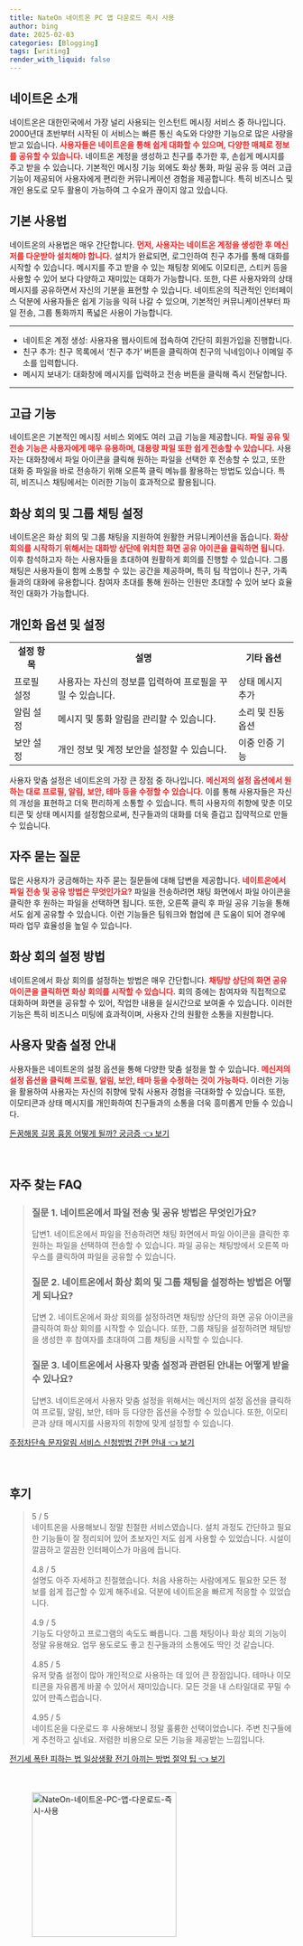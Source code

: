 ```yaml
---
title: NateOn 네이트온 PC 앱 다운로드 즉시 사용
author: bing
date: 2025-02-03
categories: [Blogging]
tags: [writing]
render_with_liquid: false
---
```



<h2 id='네이트온_소개'>네이트온 소개</h2>

<p>네이트온은 대한민국에서 가장 널리 사용되는 인스턴트 메시징 서비스 중 하나입니다. 2000년대 초반부터 시작된 이 서비스는 빠른 통신 속도와 다양한 기능으로 많은 사랑을 받고 있습니다. <b><span style="color: #ee2323;">사용자들은 네이트온을 통해 쉽게 대화할 수 있으며, 다양한 매체로 정보를 공유할 수 있습니다.</span></b> 네이트온 계정을 생성하고 친구를 추가한 후, 손쉽게 메시지를 주고 받을 수 있습니다. 기본적인 메시징 기능 외에도 화상 통화, 파일 공유 등 여러 고급 기능이 제공되어 사용자에게 편리한 커뮤니케이션 경험을 제공합니다. 특히 비즈니스 및 개인 용도로 모두 활용이 가능하여 그 수요가 끊이지 않고 있습니다.</p>

<h2 id='기본_사용법'>기본 사용법</h2>

<p>네이트온의 사용법은 매우 간단합니다. <b><span style="color: #ee2323;">먼저, 사용자는 네이트온 계정을 생성한 후 메신저를 다운받아 설치해야 합니다.</span></b> 설치가 완료되면, 로그인하여 친구 추가를 통해 대화를 시작할 수 있습니다. 메시지를 주고 받을 수 있는 채팅창 외에도 이모티콘, 스티커 등을 사용할 수 있어 보다 다양하고 재미있는 대화가 가능합니다. 또한, 다른 사용자와의 상태 메시지를 공유하면서 자신의 기분을 표현할 수 있습니다. 네이트온의 직관적인 인터페이스 덕분에 사용자들은 쉽게 기능을 익혀 나갈 수 있으며, 기본적인 커뮤니케이션부터 파일 전송, 그룹 통화까지 폭넓은 사용이 가능합니다.</p>

<hr />

<ul>
    <li>네이트온 계정 생성: 사용자용 웹사이트에 접속하여 간단히 회원가입을 진행합니다.</li>
    <li>친구 추가: 친구 목록에서 ‘친구 추가’ 버튼을 클릭하여 친구의 닉네임이나 이메일 주소를 입력합니다.</li>
    <li>메시지 보내기: 대화창에 메시지를 입력하고 전송 버튼을 클릭해 즉시 전달합니다.</li>
</ul>

<hr />

<h2 id='고급_기능'>고급 기능</h2>

<p>네이트온은 기본적인 메시징 서비스 외에도 여러 고급 기능을 제공합니다. <b><span style="color: #ee2323;">파일 공유 및 전송 기능은 사용자에게 매우 유용하며, 대용량 파일 또한 쉽게 전송할 수 있습니다.</span></b> 사용자는 대화창에서 파일 아이콘을 클릭해 원하는 파일을 선택한 후 전송할 수 있고, 또한 대화 중 파일을 바로 전송하기 위해 오른쪽 클릭 메뉴를 활용하는 방법도 있습니다. 특히, 비즈니스 채팅에서는 이러한 기능이 효과적으로 활용됩니다.</p>

<h2 id='화상_회의_및_그룹_채팅'>화상 회의 및 그룹 채팅 설정</h2>

<p>네이트온은 화상 회의 및 그룹 채팅을 지원하여 원활한 커뮤니케이션을 돕습니다. <b><span style="color: #ee2323;">화상 회의를 시작하기 위해서는 대화방 상단에 위치한 화면 공유 아이콘을 클릭하면 됩니다.</span></b> 이후 참석하고자 하는 사용자들을 초대하여 원활하게 회의를 진행할 수 있습니다. 그룹 채팅은 사용자들이 함께 소통할 수 있는 공간을 제공하며, 특히 팀 작업이나 친구, 가족들과의 대화에 유용합니다. 참여자 초대를 통해 원하는 인원만 초대할 수 있어 보다 효율적인 대화가 가능합니다.</p>

<h2 id='개인화_옵션'>개인화 옵션 및 설정</h2>

<table>
    <tr>
        <td style="text-align: center; height: 17px;"><b>설정 항목</b></td>
        <td style="text-align: center; height: 17px;"><b>설명</b></td>
        <td style="text-align: center; height: 17px;"><b>기타 옵션</b></td>
    </tr>
    <tr>
        <td>프로필 설정</td>
        <td>사용자는 자신의 정보를 입력하여 프로필을 꾸밀 수 있습니다.</td>
        <td>상태 메시지 추가</td>
    </tr>
    <tr>
        <td>알림 설정</td>
        <td>메시지 및 통화 알림을 관리할 수 있습니다.</td>
        <td>소리 및 진동 옵션</td>
    </tr>
    <tr>
        <td>보안 설정</td>
        <td>개인 정보 및 계정 보안을 설정할 수 있습니다.</td>
        <td>이중 인증 기능</td>
    </tr>
</table>

<p>사용자 맞춤 설정은 네이트온의 가장 큰 장점 중 하나입니다. <b><span style="color: #ee2323;">메신저의 설정 옵션에서 원하는 대로 프로필, 알림, 보안, 테마 등을 수정할 수 있습니다.</span></b> 이를 통해 사용자들은 자신의 개성을 표현하고 더욱 편리하게 소통할 수 있습니다. 특히 사용자의 취향에 맞춘 이모티콘 및 상태 메시지를 설정함으로써, 친구들과의 대화를 더욱 즐겁고 집약적으로 만들 수 있습니다.</p>

<h2 id='자주_묻는_질문'>자주 묻는 질문</h2>

<p>많은 사용자가 궁금해하는 자주 묻는 질문들에 대해 답변을 제공합니다. <b><span style="color: #ee2323;">네이트온에서 파일 전송 및 공유 방법은 무엇인가요?</span></b> 파일을 전송하려면 채팅 화면에서 파일 아이콘을 클릭한 후 원하는 파일을 선택하면 됩니다. 또한, 오른쪽 클릭 후 파일 공유 기능을 통해서도 쉽게 공유할 수 있습니다. 이런 기능들은 팀워크와 협업에 큰 도움이 되어 경우에 따라 업무 효율성을 높일 수 있습니다.</p>

<h2 id='화상_회의_설정'>화상 회의 설정 방법</h2>

<p>네이트온에서 화상 회의를 설정하는 방법은 매우 간단합니다. <b><span style="color: #ee2323;">채팅방 상단의 화면 공유 아이콘을 클릭하면 화상 회의를 시작할 수 있습니다.</span></b> 회의 중에는 참여자와 직접적으로 대화하며 화면을 공유할 수 있어, 작업한 내용을 실시간으로 보여줄 수 있습니다. 이러한 기능은 특히 비즈니스 미팅에 효과적이며, 사용자 간의 원활한 소통을 지원합니다.</p>

<h2 id='사용자_맞춤_설정_안내'>사용자 맞춤 설정 안내</h2>

<p>사용자들은 네이트온의 설정 옵션을 통해 다양한 맞춤 설정을 할 수 있습니다. <b><span style="color: #ee2323;">메신저의 설정 옵션을 클릭해 프로필, 알림, 보안, 테마 등을 수정하는 것이 가능하다.</span></b> 이러한 기능을 활용하여 사용자는 자신의 취향에 맞춰 사용자 경험을 극대화할 수 있습니다. 또한, 이모티콘과 상태 메시지를 개인화하여 친구들과의 소통을 더욱 흥미롭게 만들 수 있습니다.</p>


<p><a class="click-button" title="돈꿈해몽 길몽 흉몽 어떻게 될까? 궁금증" href="https://blackassets.github.io/posts/%EB%8F%88%EA%BF%88%ED%95%B4%EB%AA%BD-%EA%B8%B8%EB%AA%BD-%ED%9D%89%EB%AA%BD-%EC%96%B4%EB%96%BB%EA%B2%8C-%EB%90%A0%EA%B9%8C-%EA%B6%81%EA%B8%88%EC%A6%9D/" rel="dofollow">돈꿈해몽 길몽 흉몽 어떻게 될까? 궁금증 👈 보기</a></p><br>
<h2 id='자주_찾는_FAQ'>자주 찾는 FAQ</h2>
<div itemscope="" itemtype="https://schema.org/FAQPage"> 
<blockquote> 
<div itemscope="" itemprop="mainEntity" itemtype="https://schema.org/Question"> 
<h3 itemprop="name">질문 1. 네이트온에서 파일 전송 및 공유 방법은 무엇인가요?</h3> 
<div itemscope="" itemprop="acceptedAnswer" itemtype="https://schema.org/Answer"> 
<span itemprop="text"> 
<p>답변1. 네이트온에서 파일을 전송하려면 채팅 화면에서 파일 아이콘을 클릭한 후 원하는 파일을 선택하여 전송할 수 있습니다. 파일 공유는 채팅방에서 오른쪽 마우스를 클릭하여 파일을 공유할 수 있습니다.</p> 
</span> 
</div> 
</div> 

<div itemscope="" itemprop="mainEntity" itemtype="https://schema.org/Question"> 
<h3 itemprop="name">질문 2. 네이트온에서 화상 회의 및 그룹 채팅을 설정하는 방법은 어떻게 되나요?</h3> 
<div itemscope="" itemprop="acceptedAnswer" itemtype="https://schema.org/Answer"> 
<span itemprop="text"> 
<p>답변 2. 네이트온에서 화상 회의를 설정하려면 채팅방 상단의 화면 공유 아이콘을 클릭하여 화상 회의를 시작할 수 있습니다. 또한, 그룹 채팅을 설정하려면 채팅방을 생성한 후 참여자를 초대하여 그룹 채팅을 시작할 수 있습니다.</p> 
</span> 
</div> 
</div> 

<div itemscope="" itemprop="mainEntity" itemtype="https://schema.org/Question"> 
<h3 itemprop="name">질문 3. 네이트온에서 사용자 맞춤 설정과 관련된 안내는 어떻게 받을 수 있나요?</h3> 
<div itemscope="" itemprop="acceptedAnswer" itemtype="https://schema.org/Answer"> 
<span itemprop="text"> 
<p>답변3. 네이트온에서 사용자 맞춤 설정을 위해서는 메신저의 설정 옵션을 클릭하여 프로필, 알림, 보안, 테마 등 다양한 옵션을 수정할 수 있습니다. 또한, 이모티콘과 상태 메시지를 사용자의 취향에 맞게 설정할 수 있습니다.</p> 
</span> 
</div> 
</div> 
</blockquote> 
</div>
<p><a class="click-button" title="주정차단속 문자알림 서비스 신청방법 간편 안내" href="https://blackassets.github.io/posts/%EC%A3%BC%EC%A0%95%EC%B0%A8%EB%8B%A8%EC%86%8D-%EB%AC%B8%EC%9E%90%EC%95%8C%EB%A6%BC-%EC%84%9C%EB%B9%84%EC%8A%A4-%EC%8B%A0%EC%B2%AD%EB%B0%A9%EB%B2%95-%EA%B0%84%ED%8E%B8-%EC%95%88%EB%82%B4/" rel="dofollow">주정차단속 문자알림 서비스 신청방법 간편 안내 👈 보기</a></p><br>
<h2 id='후기'>후기</h2>
<div itemscope itemtype="https://schema.org/Product">
  <blockquote>
  <div itemprop="review" itemscope itemtype="https://schema.org/Review">
      <div itemprop="reviewRating" itemscope itemtype="https://schema.org/Rating"> <span itemprop="ratingValue">5</span> / <span itemprop="bestRating">5</span> </div>
      <span itemprop="reviewBody">네이트온을 사용해보니 정말 친절한 서비스였습니다. 설치 과정도 간단하고 필요한 기능들이 잘 정리되어 있어 초보자인 저도 쉽게 사용할 수 있었습니다. 시설이 깔끔하고 깔끔한 인터페이스가 마음에 듭니다.</span>
  </div>
  <br>
  <div itemprop="review" itemscope itemtype="https://schema.org/Review">
      <div itemprop="reviewRating" itemscope itemtype="https://schema.org/Rating"> <span itemprop="ratingValue">4.8</span> / <span itemprop="bestRating">5</span> </div>
      <span itemprop="reviewBody">설명도 아주 자세하고 친절했습니다. 처음 사용하는 사람에게도 필요한 모든 정보를 쉽게 접근할 수 있게 해주네요. 덕분에 네이트온을 빠르게 적응할 수 있었습니다.</span>
  </div>
  <br>
  <div itemprop="review" itemscope itemtype="https://schema.org/Review">
      <div itemprop="reviewRating" itemscope itemtype="https://schema.org/Rating"> <span itemprop="ratingValue">4.9</span> / <span itemprop="bestRating">5</span> </div>
      <span itemprop="reviewBody">기능도 다양하고 프로그램의 속도도 빠릅니다. 그룹 채팅이나 화상 회의 기능이 정말 유용해요. 업무 용도로도 좋고 친구들과의 소통에도 딱인 것 같습니다.</span>
  </div>
  <br>
  <div itemprop="review" itemscope itemtype="https://schema.org/Review">
      <div itemprop="reviewRating" itemscope itemtype="https://schema.org/Rating"> <span itemprop="ratingValue">4.85</span> / <span itemprop="bestRating">5</span> </div>
      <span itemprop="reviewBody">유저 맞춤 설정이 많아 개인적으로 사용하는 데 있어 큰 장점입니다. 테마나 이모티콘을 자유롭게 바꿀 수 있어서 재미있습니다. 모든 것을 내 스타일대로 꾸밀 수 있어 만족스럽습니다.</span>
  </div>
  <br>
  <div itemprop="review" itemscope itemtype="https://schema.org/Review">
      <div itemprop="reviewRating" itemscope itemtype="https://schema.org/Rating"> <span itemprop="ratingValue">4.95</span> / <span itemprop="bestRating">5</span> </div>
      <span itemprop="reviewBody">네이트온을 다운로드 후 사용해보니 정말 훌륭한 선택이었습니다. 주변 친구들에게 추천하고 싶네요. 저렴한 비용으로 모든 기능을 제공받는 느낌입니다.</span>
  </div>
  </blockquote>
</div>
<p><a class="click-button" title="전기세 폭탄 피하는 법 일상생활 전기 아끼는 방법 절약 팁" href="https://blackassets.github.io/posts/%EC%A0%84%EA%B8%B0%EC%84%B8-%ED%8F%AD%ED%83%84-%ED%94%BC%ED%95%98%EB%8A%94-%EB%B2%95-%EC%9D%BC%EC%83%81%EC%83%9D%ED%99%9C-%EC%A0%84%EA%B8%B0-%EC%95%84%EB%81%BC%EB%8A%94-%EB%B0%A9%EB%B2%95-%EC%A0%88%EC%95%BD-%ED%8C%81/" rel="dofollow">전기세 폭탄 피하는 법 일상생활 전기 아끼는 방법 절약 팁 👈 보기</a></p><br>
<figure class="image"><img src="https://blackassets.github.io/assets/img/thumbnail/NateOn-네이트온-PC-앱-다운로드-즉시-사용.webp" alt="NateOn-네이트온-PC-앱-다운로드-즉시-사용" width="256" height="256"></figure>